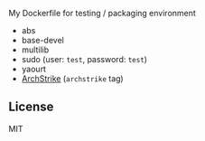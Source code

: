 My Dockerfile for testing / packaging environment

- abs
- base-devel
- multilib
- sudo (user: `test`, password: `test`)
- yaourt
- [ArchStrike](https://archstrike.org/) (`archstrike` tag)

## License

MIT
